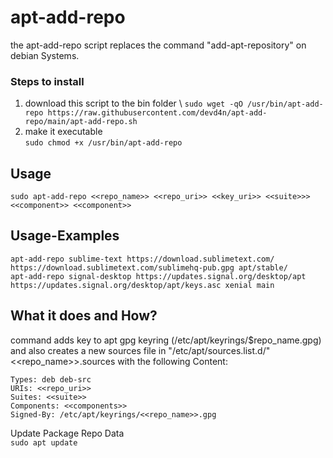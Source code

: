 # apt-add-repo
the apt-add-repo script replaces the command "add-apt-repository" on debian Systems.

### Steps to install
1. download this script to the bin folder \ 
   ```sudo wget -qO /usr/bin/apt-add-repo https://raw.githubusercontent.com/devd4n/apt-add-repo/main/apt-add-repo.sh```
2. make it executable \
   ```sudo chmod +x /usr/bin/apt-add-repo```

## Usage
```sudo apt-add-repo <<repo_name>> <<repo_uri>> <<key_uri>> <<suite>>> <<component>> <<component>>```

## Usage-Examples
```
apt-add-repo sublime-text https://download.sublimetext.com/ https://download.sublimetext.com/sublimehq-pub.gpg apt/stable/
apt-add-repo signal-desktop https://updates.signal.org/desktop/apt https://updates.signal.org/desktop/apt/keys.asc xenial main

```

## What it does and How?
command adds key to apt gpg keyring (/etc/apt/keyrings/$repo_name.gpg) \
and also creates a new sources file in "/etc/apt/sources.list.d/" <<repo_name>>.sources with the following Content:

```
Types: deb deb-src
URIs: <<repo_uri>>
Suites: <<suite>>
Components: <<components>>
Signed-By: /etc/apt/keyrings/<<repo_name>>.gpg
```

Update Package Repo Data \
```sudo apt update```

